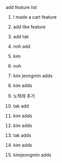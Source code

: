 add feature list

1. I made a cart feature
2. add like feature

3. add tak
4. noh add
5. kim
6. noh
7. kim jeongmin adds
8. kim adds
9. 노혁래 추가
10. tak add
11. kim adds
12. kim adds
13. tak adds
14. kim adds
15. kimjeongmin adds
